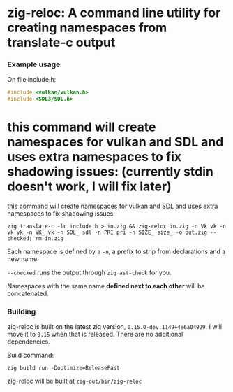 # zig-reloc: A command line utility for creating namespaces from translate-c output

### Example usage
On file include.h:
```c
#include <vulkan/vulkan.h>
#include <SDL3/SDL.h>
```
this command will create namespaces for vulkan and SDL and uses extra namespaces to fix shadowing issues: (currently stdin doesn't work, I will fix later)
=======
this command will create namespaces for vulkan and SDL and uses extra namespaces to fix shadowing issues:

`zig translate-c -lc include.h > in.zig && zig-reloc in.zig -n Vk vk -n vk vk -n VK_ vk -n SDL_ sdl -n PRI pri -n SIZE_ size_ -o out.zig --checked; rm in.zig`

Each namespace is defined by a `-n`, a prefix to strip from declarations and a new name.

`--checked` runs the output through `zig ast-check` for you.

Namespaces with the same name **defined next to each other** will be concatenated.

### Building

zig-reloc is built on the latest zig version, `0.15.0-dev.1149+4e6a04929`. I will move it to `0.15` when that is released. There are no additional dependencies.

Build command:

`zig build run -Doptimize=ReleaseFast`

zig-reloc will be built at `zig-out/bin/zig-reloc`
